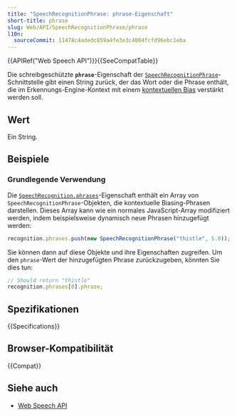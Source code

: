 ```yaml
---
title: "SpeechRecognitionPhrase: phrase-Eigenschaft"
short-title: phrase
slug: Web/API/SpeechRecognitionPhrase/phrase
l10n:
  sourceCommit: 11478c4adedc859a4fe3e3c4004fcfd96ebc1eba
---
```


{{APIRef("Web Speech API")}}{{SeeCompatTable}}

Die schreibgeschützte **`phrase`**-Eigenschaft der [`SpeechRecognitionPhrase`](/de/docs/Web/API/SpeechRecognitionPhrase)-Schnittstelle gibt einen String zurück, der das Wort oder die Phrase enthält, die im Erkennungs-Engine-Kontext mit einem [kontextuellen Bias](/de/docs/Web/API/Web_Speech_API/Using_the_Web_Speech_API#contextual_biasing_in_speech_recognition) verstärkt werden soll.

## Wert

Ein String.

## Beispiele

### Grundlegende Verwendung

Die [`SpeechRecognition.phrases`](/de/docs/Web/API/SpeechRecognition/phrases)-Eigenschaft enthält ein Array von `SpeechRecognitionPhrase`-Objekten, die kontextuelle Biasing-Phrasen darstellen. Dieses Array kann wie ein normales JavaScript-Array modifiziert werden, indem beispielsweise dynamisch neue Phrasen hinzugefügt werden:

```js
recognition.phrases.push(new SpeechRecognitionPhrase("thistle", 5.0));
```

Sie können dann auf diese Objekte und ihre Eigenschaften zugreifen. Um den `phrase`-Wert der hinzugefügten Phrase zurückzugeben, könnten Sie dies tun:

```js
// Should return "thistle"
recognition.phrases[0].phrase;
```

## Spezifikationen

{{Specifications}}

## Browser-Kompatibilität

{{Compat}}

## Siehe auch

- [Web Speech API](/de/docs/Web/API/Web_Speech_API)
